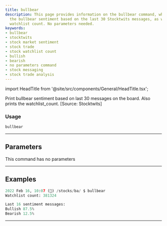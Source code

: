```yaml
---
title: bullbear
description: This page provides information on the bullbear command, which prints
  the bullbear sentiment based on the last 30 Stocktwits messages, as well as the
  watchlist count. No parameters needed.
keywords:
- bullbear
- stocktwits
- stock market sentiment
- stock trade
- stock watchlist count
- bullish
- bearish
- no parameters command
- stock messaging
- stock trade analysis
---
```


import HeadTitle from '@site/src/components/General/HeadTitle.tsx';

<HeadTitle title="stocks /ba/bullbear - Reference | OpenBB Terminal Docs" />

Print bullbear sentiment based on last 30 messages on the board. Also prints the watchlist_count. [Source: Stocktwits]

### Usage

```python wordwrap
bullbear
```

---

## Parameters

This command has no parameters



---

## Examples

```python
2022 Feb 16, 10:07 (🦋) /stocks/ba/ $ bullbear
Watchlist count: 381324

Last 16 sentiment messages:
Bullish 87.5%
Bearish 12.5%
```
---
